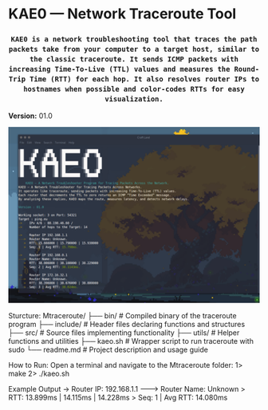 # KAE0 — Network Traceroute Tool

### <p align="center">`KAE0 is a network troubleshooting tool that traces the path packets take from your computer to a target host, similar to the classic traceroute. It sends ICMP packets with increasing Time-To-Live (TTL) values and measures the Round-Trip Time (RTT) for each hop. It also resolves router IPs to hostnames when possible and color-codes RTTs for easy visualization.`<p>
**Version:** 01.0

![Traceroute Output](assets/snap.png)


Sturcture:
    Mtraceroute/
    ├── bin/                  # Compiled binary of the traceroute program
    ├── include/              # Header files declaring functions and structures
    ├── src/                  # Source files implementing functionality
    ├── utils/                # Helper functions and utilities
    ├── kaeo.sh               # Wrapper script to run traceroute with sudo
    └── readme.md             # Project description and usage guide

How to Run:
    Open a terminal and navigate to the Mtraceroute folder:
    1> make
    2> ./kaeo.sh <target>

Example Output
    -> Router IP: 192.168.1.1
    ---> Router Name: Unknown
       > RTT: 13.899ms | 14.115ms | 14.228ms
       > Seq: 1 | Avg RTT: 14.080ms
    
